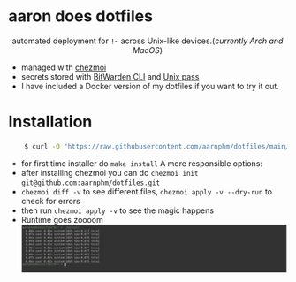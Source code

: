 # aaron does dotfiles

<div align="center"><p>automated deployment for <code>!~</code> across Unix-like devices.(<i>currently Arch and MacOS</i>)</p></div>

- managed with [chezmoi](https://www.chezmoi.io/) 
- secrets stored with [BitWarden CLI](https://bitwarden.com/) and [Unix pass](https://www.passwordstore.org/)
- I have included a Docker version of my dotfiles if you want to try it out.

# Installation

```sh 
    $ curl -O "https://raw.githubusercontent.com/aarnphm/dotfiles/main/install.sh" | sh
```
- for first time installer do `make install`
A more responsible options:
- after installing chezmoi you can do `chezmoi init git@github.com:aarnphm/dotfiles.git`
- `chezmoi diff -v` to see different files, `chezmoi apply -v --dry-run` to check for errors
- then run `chezmoi apply -v` to see the magic happens
- Runtime goes zoooom
![runtime vrom vrom](./screenshots/runtime.png)
